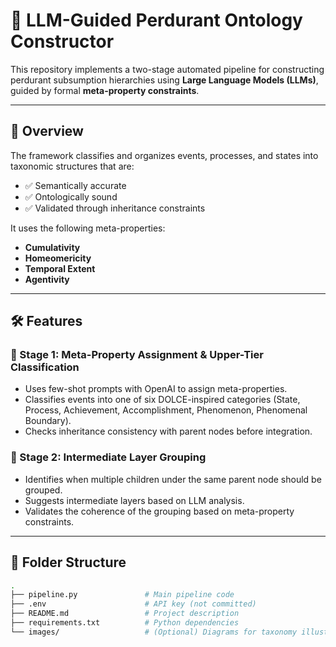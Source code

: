 # 🧠 LLM-Guided Perdurant Ontology Constructor

This repository implements a two-stage automated pipeline for constructing perdurant subsumption hierarchies using **Large Language Models (LLMs)**, guided by formal **meta-property constraints**.

---

## 🚀 Overview

The framework classifies and organizes events, processes, and states into taxonomic structures that are:

- ✅ Semantically accurate
- ✅ Ontologically sound
- ✅ Validated through inheritance constraints

It uses the following meta-properties:
- **Cumulativity**
- **Homeomericity**
- **Temporal Extent**
- **Agentivity**

---

## 🛠️ Features

### 🔹 Stage 1: Meta-Property Assignment & Upper-Tier Classification
- Uses few-shot prompts with OpenAI to assign meta-properties.
- Classifies events into one of six DOLCE-inspired categories (State, Process, Achievement, Accomplishment, Phenomenon, Phenomenal Boundary).
- Checks inheritance consistency with parent nodes before integration.

### 🔹 Stage 2: Intermediate Layer Grouping
- Identifies when multiple children under the same parent node should be grouped.
- Suggests intermediate layers based on LLM analysis.
- Validates the coherence of the grouping based on meta-property constraints.

---

## 📂 Folder Structure

```bash
.
├── pipeline.py               # Main pipeline code
├── .env                      # API key (not committed)
├── README.md                 # Project description
├── requirements.txt          # Python dependencies
└── images/                   # (Optional) Diagrams for taxonomy illustration
